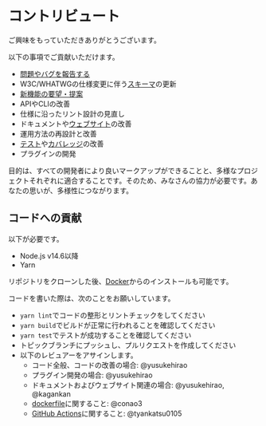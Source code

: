 # コントリビュート

ご興味をもっていただきありがとうございます。

以下の事項でご貢献いただけます。

- [問題やバグを報告する](https://github.com/markuplint/markuplint/issues)
- W3C/WHATWGの仕様変更に伴う[スキーマ](https://github.com/markuplint/markuplint/tree/main/packages/%40markuplint/html-spec/src)の更新
- [新機能の要望・提案](https://github.com/markuplint/markuplint/issues/new?assignees=%40YusukeHirao&labels=Features%3A+Proposal&template=feature.md&title=Supporting+for)
- APIやCLIの改善
- 仕様に沿ったリント設計の見直し
- ドキュメントや[ウェブサイト](https://markuplint.dev/)の改善
- 運用方法の再設計と改善
- [テスト](https://github.com/markuplint/markuplint/actions?query=workflow%3ATest)や[カバレッジ](https://coveralls.io/github/markuplint/markuplint?branch=main)の改善
- プラグインの開発

目的は、すべての開発者により良いマークアップができることと、多様なプロジェクトそれぞれに適合することです。そのため、みなさんの協力が必要です。あなたの思いが、多様性につながります。

## コードへの貢献

以下が必要です。

- Node.js v14.6以降
- Yarn

リポジトリをクローンした後、[Docker](https://github.com/markuplint/markuplint/blob/main/Dockerfile)からのインストールも可能です。

コードを書いた際は、次のことをお願いしています。

- `yarn lint`でコードの整形とリントチェックをしてください
- `yarn build`でビルドが正常に行われることを確認してください
- `yarn test`でテストが成功することを確認してください
- トピックブランチにプッシュし、プルリクエストを作成してください
- 以下のレビュアーをアサインします。
  - コード全般、コードの改善の場合: @yusukehirao
  - プラグイン開発の場合: @yusukehirao
  - ドキュメントおよびウェブサイト関連の場合: @yusukehirao, @kagankan
  - [dockerfile](https://github.com/markuplint/markuplint/blob/main/Dockerfile)に関すること: @conao3
  - [GitHub Actions](https://github.com/markuplint/markuplint/tree/main/.github/workflows)に関すること: @tyankatsu0105
